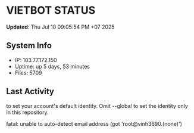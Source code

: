 # VIETBOT STATUS
**Updated**: Thu Jul 10 09:05:54 PM +07 2025

## System Info
- IP: 103.77.172.150
- Uptime: up 5 days, 53 minutes
- Files: 5709

## Last Activity

to set your account's default identity.
Omit --global to set the identity only in this repository.

fatal: unable to auto-detect email address (got 'root@vinh3690.(none)')
